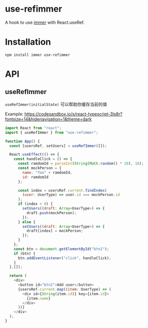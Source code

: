 # use-refimmer

A hook to use [immer](https://github.com/mweststrate/immer) with React.useRef.

# Installation

`npm install immer use-refimmer`

# API

## useRefImmer

`useRefImmer(initialState)` 可以帮助你缓存当前的值

Example: https://codesandbox.io/s/react-typescript-3ls8r?fontsize=14&hidenavigation=1&theme=dark

```javascript
import React from "react";
import { useRefImmer } from "use-refimmer";

function App() {
  const [usersRef, setUsers] = useRefImmer([]);

  React.useEffect(() => {
    const handleClick = () => {
      const ramdomId = parseInt(String(Math.random() * 10), 10);
      const mockPerson = {
        name: "foo" + ramdomId,
        id: ramdomId
      };

      const index = usersRef.current.findIndex(
        (user: UserType) => user.id === mockPerson.id
      );
      if (index < 0) {
        setUsers((draft: Array<UserType>) => {
          draft.push(mockPerson);
        });
      } else {
        setUsers((draft: Array<UserType>) => {
          draft[index] = mockPerson;
        });
      }
    };
    const btn = document.getElementById("btn2");
    if (btn) {
      btn.addEventListener("click", handleClick);
    }
  },[]);

  return (
    <div>
      <button id="btn2">Add user</button>
      {usersRef.current.map((item: UserType) => (
        <div id={String(item.id)} key={item.id}>
          {item.name}
        </div>
      ))}
    </div>
  );
}
```